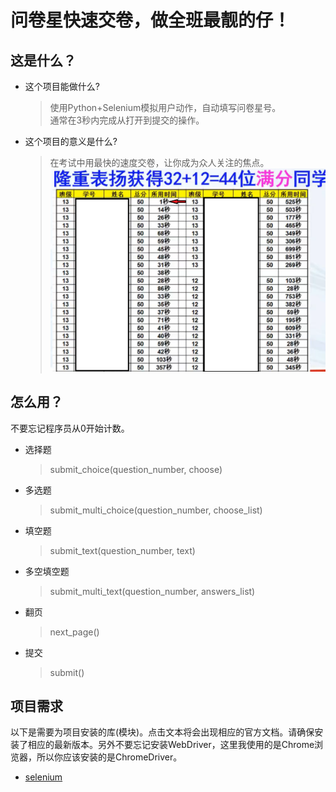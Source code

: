问卷星快速交卷，做全班最靓的仔！  
==============================

这是什么？
---------------------
* 这个项目能做什么?
    >使用Python+Selenium模拟用户动作，自动填写问卷星号。  
    >通常在3秒内完成从打开到提交的操作。
* 这个项目的意义是什么?
    >在考试中用最快的速度交卷，让你成为众人关注的焦点。
    >![GitHub Logo](./demo.png)

怎么用？
----------------------
不要忘记程序员从0开始计数。
* 选择题
    >submit_choice(question_number, choose)
* 多选题
    >submit_multi_choice(question_number, choose_list)
* 填空题
    >submit_text(question_number, text)
* 多空填空题
    >submit_multi_text(question_number, answers_list)
* 翻页
    >next_page()
* 提交
    >submit()

项目需求
--------------------------
以下是需要为项目安装的库(模块)。点击文本将会出现相应的官方文档。请确保安装了相应的最新版本。另外不要忘记安装WebDriver，这里我使用的是Chrome浏览器，所以你应该安装的是ChromeDriver。

* [selenium](https://www.selenium.dev/documentation/zh-cn/)
